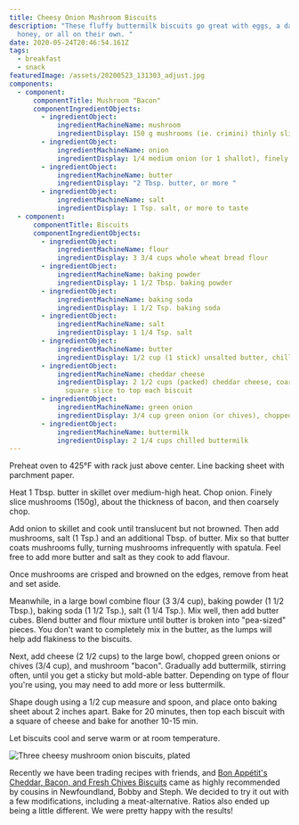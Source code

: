 ```yaml
---
title: Cheesy Onion Mushroom Biscuits
description: "These fluffy buttermilk biscuits go great with eggs, a dash of
  honey, or all on their own. "
date: 2020-05-24T20:46:54.161Z
tags:
  - breakfast
  - snack
featuredImage: /assets/20200523_131303_adjust.jpg
components:
  - component:
      componentTitle: Mushroom "Bacon"
      componentIngredientObjects:
        - ingredientObject:
            ingredientMachineName: mushroom
            ingredientDisplay: 150 g mushrooms (ie. crimini) thinly sliced and coarsely chopped
        - ingredientObject:
            ingredientMachineName: onion
            ingredientDisplay: 1/4 medium onion (or 1 shallot), finely chopped
        - ingredientObject:
            ingredientMachineName: butter
            ingredientDisplay: "2 Tbsp. butter, or more "
        - ingredientObject:
            ingredientMachineName: salt
            ingredientDisplay: 1 Tsp. salt, or more to taste
  - component:
      componentTitle: Biscuits
      componentIngredientObjects:
        - ingredientObject:
            ingredientMachineName: flour
            ingredientDisplay: 3 3/4 cups whole wheat bread flour
        - ingredientObject:
            ingredientMachineName: baking powder
            ingredientDisplay: 1 1/2 Tbsp. baking powder
        - ingredientObject:
            ingredientMachineName: baking soda
            ingredientDisplay: 1 1/2 Tsp. baking soda
        - ingredientObject:
            ingredientMachineName: salt
            ingredientDisplay: 1 1/4 Tsp. salt
        - ingredientObject:
            ingredientMachineName: butter
            ingredientDisplay: 1/2 cup (1 stick) unsalted butter, chilled, cut into 1/2-ing cubes
        - ingredientObject:
            ingredientMachineName: cheddar cheese
            ingredientDisplay: 2 1/2 cups (packed) cheddar cheese, coarsely grated - plus a
              square slice to top each biscuit
        - ingredientObject:
            ingredientMachineName: green onion
            ingredientDisplay: 3/4 cup green onion (or chives), chopped
        - ingredientObject:
            ingredientMachineName: buttermilk
            ingredientDisplay: 2 1/4 cups chilled buttermilk
---
```

Preheat oven to 425°F with rack just above center. Line backing sheet with parchment paper. 

Heat 1 Tbsp. butter in skillet over medium-high heat. Chop onion. Finely slice mushrooms (150g), about the thickness of bacon, and then coarsely chop. 

Add onion to skillet and cook until translucent but not browned. Then add mushrooms, salt (1 Tsp.) and an additional Tbsp. of butter. Mix so that butter coats mushrooms fully, turning mushrooms infrequently with spatula. Feel free to add more butter and salt as they cook  to add flavour. 

Once mushrooms are crisped and browned on the edges, remove from heat and set aside. 

Meanwhile, in a large bowl combine flour (3 3/4 cup), baking powder (1 1/2 Tbsp.), baking soda (1 1/2 Tsp.), salt (1 1/4 Tsp.). Mix well, then add butter cubes. Blend butter and flour mixture until butter is broken into "pea-sized" pieces. You don't want to completely mix in the butter, as the lumps will help add flakiness to the biscuits. 

Next, add cheese (2 1/2 cups) to the large bowl, chopped green onions or chives (3/4 cup), and mushroom "bacon". Gradually add buttermilk, stirring often, until you get a sticky but mold-able batter. Depending on type of flour you're using, you may need to add more or less buttermilk. 

Shape dough using a 1/2 cup measure and spoon, and place onto baking sheet about 2 inches apart. Bake for 20 minutes, then top each biscuit with a square of cheese and bake for another 10-15 min. 

Let biscuits cool and serve warm or at room temperature. 

![Three cheesy mushroom onion biscuits, plated](/assets/20200523_131303_adjust.jpg "Cheesy mushroom onion biscuits ready to devour")

Recently we have been trading recipes with friends, and [Bon Appétit's Cheddar, Bacon, and Fresh Chives Biscuits](https://www.bonappetit.com/recipe/cheddar-bacon-and-fresh-chive-biscuits) came as highly recommended by cousins in Newfoundland, Bobby and Steph. We decided to try it out with a few modifications, including a meat-alternative. Ratios also ended up being a little different. We were pretty happy with the results!